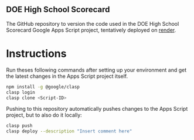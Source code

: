 ## DOE High School Scorecard

The GitHub repository to version the code used in the DOE High School Scorecard Google Apps Script project, tentatively deployed on [render](https://doe-high-school-scorecard.onrender.com/).

# Instructions

Run theses following commands after setting up your environment and get the latest changes in the Apps Script project itself.

```bash
npm install -g @google/clasp
clasp login
clasp clone <Script-ID>
```

Pushing to this repository automatically pushes changes to the Apps Script project, but to also do it locally:

```bash
clasp push
clasp deploy --description "Insert comment here"
```
